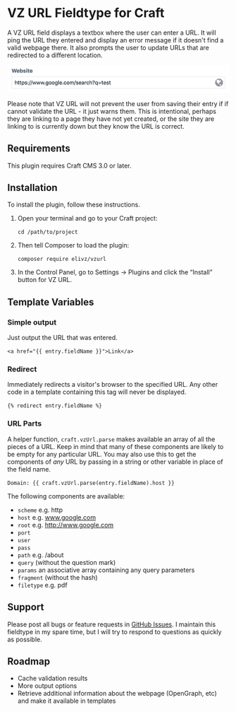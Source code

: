 # VZ URL Fieldtype for Craft

A VZ URL field displays a textbox where the user can enter a URL. It will ping the URL they entered and display an error message if it doesn't find a valid webpage there. It also prompts the user to update URLs that are redirected to a different location.

![Screenshot of VZ URL for Craft](resources/img/screenshot.png)

Please note that VZ URL will not prevent the user from saving their entry if if cannot validate the URL - it just warns them. This is intentional, perhaps they are linking to a page they have not yet created, or the site they are linking to is currently down but they know the URL is correct.

## Requirements

This plugin requires Craft CMS 3.0 or later.

## Installation

To install the plugin, follow these instructions.

1.  Open your terminal and go to your Craft project:

        cd /path/to/project

2.  Then tell Composer to load the plugin:

        composer require elivz/vzurl

3.  In the Control Panel, go to Settings → Plugins and click the “Install” button for VZ URL.

## Template Variables

### Simple output

Just output the URL that was entered.

    <a href="{{ entry.fieldName }}">Link</a>

### Redirect

Immediately redirects a visitor's browser to the specified URL. Any other code in a template containing this tag will never be displayed.

    {% redirect entry.fieldName %}

### URL Parts

A helper function, `craft.vzUrl.parse` makes available an array of all the pieces of a URL. Keep in mind that many of these components are likely to be empty for any particular URL. You may also use this to get the components of _any_ URL by passing in a string or other variable in place of the field name.

    Domain: {{ craft.vzUrl.parse(entry.fieldName).host }}

The following components are available:

- `scheme` e.g. http
- `host` e.g. www.google.com
- `root` e.g. http://www.google.com
- `port`
- `user`
- `pass`
- `path` e.g. /about
- `query` (without the question mark)
- `params` an associative array containing any query parameters
- `fragment` (without the hash)
- `filetype` e.g. pdf

## Support

Please post all bugs or feature requests in [GitHub Issues](https://github.com/elivz/VzUrl-Craft/issues). I maintain this fieldtype in my spare time, but I will try to respond to questions as quickly as possible.

## Roadmap

- Cache validation results
- More output options
- Retrieve additional information about the webpage (OpenGraph, etc) and make it available in templates
